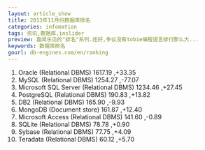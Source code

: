 ```yaml
---
layout: article_show
title: 2013年11月份数据库排名
categories: infomation
tags: 资讯,数据库,inslider
preview: 喜闻乐见的"排名"系列.还好,争议没有tobie编程语言排行那么大...
keywords: 数据库排名
gourl: db-engines.com/en/ranking
---
```

1.	Oracle 	(Relational DBMS)	1617.19	,+33.35<br>
2.	MySQL 	(Relational DBMS)	1254.27	,-77.07<br>
3.	Microsoft SQL Server 	(Relational DBMS)	1234.46	,+27.45<br>
4.	PostgreSQL 	(Relational DBMS)	190.83	,+13.82<br>
5.	DB2 	(Relational DBMS)	165.90	,-9.93<br>
6.	MongoDB 	(Document store)	161.87	,+12.40<br>
7.	Microsoft Access 	(Relational DBMS)	141.60	,-0.89<br>
8.	SQLite 	(Relational DBMS)	78.78	,+0.90<br>
9.	Sybase 	(Relational DBMS)	77.75	,+4.09<br>
10.	Teradata 	(Relational DBMS)	60.12	,+5.70<br>